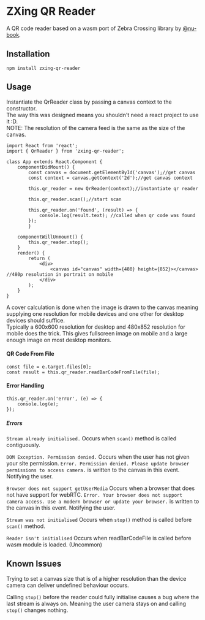 # ZXing QR Reader
A QR code reader based on a wasm port of Zebra Crossing library by [@nu-book](https://github.com/nu-book).

## Installation
```
npm install zxing-qr-reader
```

## Usage
Instantiate the QrReader class by passing a canvas context to the constructor.  
The way this was designed means you shouldn't need a react project to use it :D.  
NOTE: The resolution of the camera feed is the same as the size of the canvas.
```
import React from 'react';
import { QrReader } from 'zxing-qr-reader';

class App extends React.Component {
	componentDidMount() {
		const canvas = document.getElementById('canvas');//get canvas
		const context = canvas.getContext('2d');//get canvas context

		this.qr_reader = new QrReader(context);//instantiate qr reader

		this.qr_reader.scan();//start scan

		this.qr_reader.on('found', (result) => {
			console.log(result.text); //called when qr code was found
		});
    	}
    
	componentWillUnmount() {
		this.qr_reader.stop();
	}
	render() {
		return (
			<div>
				<canvas id="canvas" width={480} height={852}></canvas> //480p resolution in portrait on mobile
			</div>
		);
	}
}
```
A cover calculation is done when the image is drawn to the canvas meaning supplying one resolution for mobile devices and one other for desktop devices should suffice.  
Typically a 600x600 resolution for desktop and 480x852 resolution for mobile does the trick. This gives fullscreen image on mobile and a large enough image on most desktop monitors.
#### QR Code From File
```
const file = e.target.files[0];
const result = this.qr_reader.readBarCodeFromFile(file);
```

#### Error Handling
```
this.qr_reader.on('error', (e) => {
	console.log(e);
});
```
##### Errors
```Stream already initialised.``` Occurs when ```scan()``` method is called contiguously.

```DOM Exception. Permission denied.``` Occurs when the user has not given your site permission. ```Error. Permission denied. Please update browser permissions to access camera.``` is written to the canvas in this event. Notifying the user.

```Browser does not support getUserMedia``` Occurs when a browser that does not have support for webRTC. ```Error. Your browser does not support camera access. Use a modern browser or update your browser.``` is written to the canvas in this event. Notifying the user.

```Stream was not initialised``` Occurs when ```stop()``` method is called before ```scan()``` method.

```Reader isn't initialised``` Occurs when readBarCodeFile is called before wasm module is loaded. (Uncommon)

## Known Issues
Trying to set a canvas size that is of a higher resolution than the device camera can deliver undefined behaviour occurs.  

Calling ```stop()``` before the reader could fully initialise causes a bug where the last stream is always on. Meaning the user camera stays on and calling ```stop()``` changes nothing.
